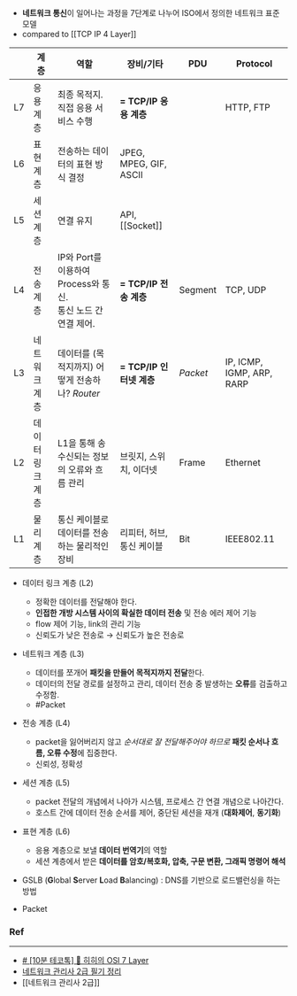 
- **네트워크 통신**이 일어나는 과정을 7단계로 나누어 ISO에서 정의한 네트워크 표준 모델
- compared to [[TCP IP 4 Layer]]

|     | 계층        | 역할                                              | 장비/기타                  | PDU      | Protocol                  |
| --- | --------- | ----------------------------------------------- | ---------------------- | -------- | ------------------------- |
| L7  | 응용 계층     | 최종 목적지. 직접 응용 서비스 수행                            | **= TCP/IP 응용 계층**     |          | HTTP, FTP                 |
| L6  | 표현 계층     | 전송하는 데이터의 표현 방식 결정                              | JPEG, MPEG, GIF, ASCII |          |                           |
| L5  | 세션 계층     | 연결 유지                                           | API, [[Socket]]        |          |                           |
| L4  | 전송 계층     | IP와 Port를 이용하여 Process와 통신. <br/>통신 노드 간 연결 제어. | **= TCP/IP 전송 계층**     | Segment  | TCP, UDP                  |
| L3  | 네트워크 계층   | 데이터를 (목적지까지) 어떻게 전송하나? *Router*                 | **= TCP/IP 인터넷 계층**    | *Packet* | IP, ICMP, IGMP, ARP, RARP |
| L2  | 데이터 링크 계층 | L1을 통해 송수신되는 정보의 오류와 흐름 관리                      | 브릿지, 스위치, 이더넷          | Frame    | Ethernet                  |
| L1  | 물리 계층     | 통신 케이블로 데이터를 전송하는 물리적인 장비                       | 리피터, 허브, 통신 케이블        | Bit      | IEEE802.11                |
- 데이터 링크 계층 (L2) 
	- 정확한 데이터를 전달해야 한다.
	- **인접한 개방 시스템 사이의 확실한 데이터 전송** 및 전송 에러 제어 기능
	- flow 제어 기능, link의 관리 기능
	- 신뢰도가 낮은 전송로 &rarr; 신뢰도가 높은 전송로
- 네트워크 계층 (L3) 
	- 데이터를 쪼개어 **패킷을 만들어 목적지까지 전달**한다.
	- 데이터의 전달 경로를 설정하고 관리, 데이터 전송 중 발생하는 **오류**를 검출하고 수정함.
	- #Packet
- 전송 계층 (L4)
	- packet을 잃어버리지 않고 *순서대로 잘 전달해주어야 하므로* **패킷 순서나 흐름, 오류 수정**에 집중한다.
	- 신뢰성, 정확성
- 세션 계층 (L5) 
	- packet 전달의 개념에서 나아가 시스템, 프로세스 간 연결 개념으로 나아간다.
	- 호스트 간에 데이터 전송 순서를 제어, 중단된 세션을 재개 (**대화제어**, **동기화**)
- 표현 계층 (L6)
	- 응용 계층으로 보낼 **데이터 번역기**의 역할
	- 세션 계층에서 받은 **데이터를 암호/복호화, 압축, 구문 변환, 그래픽 명령어 해석**

- GSLB (**G**lobal **S**erver **L**oad **B**alancing) : DNS를 기반으로 로드밸런싱을 하는 방법
- Packet



### Ref
---
- [# [10분 테코톡] 🔮 히히의 OSI 7 Layer](https://www.youtube.com/watch?v=1pfTxp25MA8)
- [네트워크 관리사 2급 필기 정리](https://devbirdfeet.tistory.com/292)
- [[네트워크 관리사 2급]]